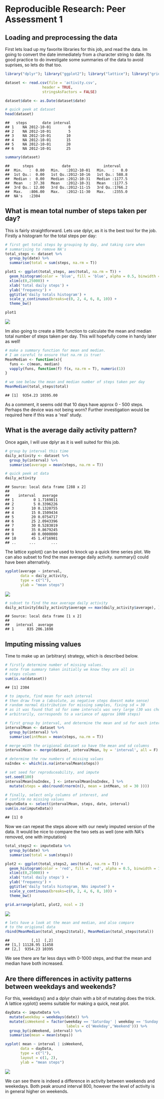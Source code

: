 # Reproducible Research: Peer Assessment 1

## Loading and preprocessing the data

First lets load up my favorite libraries for this job, and read the data. Im going to convert the date immediately from a character string to date. Its good practice to do investigate some summaries of the data to avoid suprises, so lets do that too.


```r
library("dplyr"); library("ggplot2"); library("lattice"); library("gridExtra")

dataset <- read.csv(file = 'activity.csv',
                 header = TRUE,
                 stringsAsFactors = FALSE)

dataset$date <- as.Date(dataset$date)

# quick peek at dataset
head(dataset)
```

```
##   steps       date interval
## 1    NA 2012-10-01        0
## 2    NA 2012-10-01        5
## 3    NA 2012-10-01       10
## 4    NA 2012-10-01       15
## 5    NA 2012-10-01       20
## 6    NA 2012-10-01       25
```

```r
summary(dataset)
```

```
##      steps             date               interval     
##  Min.   :  0.00   Min.   :2012-10-01   Min.   :   0.0  
##  1st Qu.:  0.00   1st Qu.:2012-10-16   1st Qu.: 588.8  
##  Median :  0.00   Median :2012-10-31   Median :1177.5  
##  Mean   : 37.38   Mean   :2012-10-31   Mean   :1177.5  
##  3rd Qu.: 12.00   3rd Qu.:2012-11-15   3rd Qu.:1766.2  
##  Max.   :806.00   Max.   :2012-11-30   Max.   :2355.0  
##  NA's   :2304
```

## What is mean total number of steps taken per day?

This is fairly straightforward. Lets use dplyr, as it is the best tool for the job. Firstly a histogram for the total steps per day:


```r
# first get total steps by grouping by day, and taking care when
# summarising to remove NA's
total_steps <- dataset %>%
  group_by(date) %>%
  summarise(total = sum(steps, na.rm = T))

plot1 <- ggplot(total_steps, aes(total, na.rm = T)) +
  geom_histogram(color = 'blue', fill = 'blue', alpha = 0.5, binwidth = 1000) +
  xlim(c(0,25000)) +
  xlab('total daily steps') +
  ylab('frequency') +
  ggtitle('daily totals histogram') +
  scale_y_continuous(breaks=c(0, 2, 4, 6, 8, 10)) +
  theme_bw()

plot1
```

![](PA1_template_files/figure-html/totalsteps-1.png) 

Im also going to create a little function to calculate the mean and median total number of steps taken per day. This will hopefully come in handy later as well!


```r
# make a summary function for mean and median.
# I am careful to ensure that na.rm is true!
MeanMedian <- function(x){
  funs <- c(mean, median)
  vapply(funs, function(f) f(x, na.rm = T), numeric(1))
}

# we see below the mean and median number of steps taken per day
MeanMedian(total_steps$total)
```

```
## [1]  9354.23 10395.00
```

As a comment, it seems odd that 10 days have approx 0 - 500 steps. Perhaps the device was not being worn? Further investigation would be required here if this was a 'real' study.

## What is the average daily activity pattern?

Once again, I will use dplyr as it is well suited for this job.

```r
# group by interval this time
daily_activity <- dataset %>%
  group_by(interval) %>%
  summarise(average = mean(steps, na.rm = T))

# quick peek at data
daily_activity
```

```
## Source: local data frame [288 x 2]
## 
##    interval   average
## 1         0 1.7169811
## 2         5 0.3396226
## 3        10 0.1320755
## 4        15 0.1509434
## 5        20 0.0754717
## 6        25 2.0943396
## 7        30 0.5283019
## 8        35 0.8679245
## 9        40 0.0000000
## 10       45 1.4716981
## ..      ...       ...
```

The lattice xyplot() can be used to knock up a quick time series plot. We can also subset to find the max average daily activity. summary() could have been alternativly.


```r
xyplot(average ~ interval,
       data = daily_activity,
       type = c("l"),
       ylab = "mean steps")
```

![](PA1_template_files/figure-html/unnamed-chunk-2-1.png) 

```r
# subset to find the max average daily activity
daily_activity[daily_activity$average == max(daily_activity$average), ]
```

```
## Source: local data frame [1 x 2]
## 
##   interval  average
## 1      835 206.1698
```

## Imputing missing values

Time to make up an (arbitrary) strategy, which is described below. 


```r
# firstly determine number of missing values.
# note from summary taken initially we know they are all in 
# steps column
sum(is.na(dataset))
```

```
## [1] 2304
```

```r
# to impute, find mean for each interval
# then draw from a (absolute, as negative steps doesnt make sense)
# random normal distribution for missing samples, fixing sd = 30
# as it was found that sd for some intervals was very large (30 was chosen
# arbitrarily, corresponds to a variance of approx 1000 steps)

# first group by interval, and determine the mean and sd for each interval
intervalMean <- dataset %>%
  group_by(interval) %>%
  summarise(intMean = mean(steps, na.rm = T))

# merge with the origional dataset so have the mean and sd columns
intervalMean <- merge(dataset, intervalMean, by = 'interval', all = F)

# determine the row numbers of missing values
naIndex <- which(is.na(intervalMean$steps))

# set seed for reproduceability, and impute
set.seed(100)
intervalMean[naIndex, ] <- intervalMean[naIndex, ] %>%
  mutate(steps = abs(round(rnorm(n(), mean = intMean, sd = 30 ))))

# finally, select only columns of interest, and
# confirm no missing values
imputeData <- select(intervalMean, steps, date, interval)
sum(is.na(imputeData))
```

```
## [1] 0
```

Now we can repeat the steps above with our newly imputed version of the data. It would be nice to compare the two sets as well (one with NA's removed, one with imputation)


```r
total_steps2 <- imputeData %>%
  group_by(date) %>%
  summarise(total = sum(steps))

plot2 <- ggplot(total_steps2, aes(total, na.rm = T)) +
  geom_histogram(color = 'red', fill = 'red', alpha = 0.5, binwidth = 1000) +
  xlim(c(0,25000)) +
  xlab('total daily steps') +
  ylab('frequency') +
  ggtitle('daily totals histogram, NAs imputed') +
  scale_y_continuous(breaks=c(0, 2, 4, 6, 8, 10)) +
  theme_bw()

grid.arrange(plot1, plot2, ncol = 2)
```

![](PA1_template_files/figure-html/totalimpute-1.png) 

```r
# lets have a look at the mean and median, and also compare
# to the origional data
rbind(MeanMedian(total_steps2$total), MeanMedian(total_steps$total))
```

```
##          [,1]  [,2]
## [1,] 11128.95 11458
## [2,]  9354.23 10395
```

We see there are far less days with 0-1000 steps, and that the mean and median have both increased.

## Are there differences in activity patterns between weekdays and weekends?

For this, weekdays() and a dplyr chain with a bit of mutating does the trick. A lattice xyplot() seems suitable for making a quick, neat plot.


```r
dayData <- imputeData %>%
  mutate(weekday = weekdays(date)) %>%
  mutate(isWeekend = factor(weekday == 'Saturday' | weekday == 'Sunday',
                            labels = c('Weekday','Weekend'))) %>%
  group_by(isWeekend, interval) %>%
  summarise(mean = mean(steps))

xyplot( mean ~ interval | isWeekend,
       data = dayData,
       type = c("l"),
       layout = c(1, 2),
       ylab = "mean steps")
```

![](PA1_template_files/figure-html/weekends-1.png) 

We can see there is indeed a difference in activity between weekends and weekedays. Both peak around interval 800, however the level of activity is in general higher on weekends.
